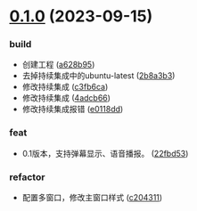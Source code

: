 # [0.1.0](https://github.com/liuxian496/iceborne/compare/a628b956c5f2a4028ad51adc5199b3bcb9c5f2a6...v0.1.0) (2023-09-15)


### build

* 创建工程 ([a628b95](https://github.com/liuxian496/iceborne/commit/a628b956c5f2a4028ad51adc5199b3bcb9c5f2a6))
* 去掉持续集成中的ubuntu-latest ([2b8a3b3](https://github.com/liuxian496/iceborne/commit/2b8a3b352d7306664f296314f3aea2802f5a70a1))
* 修改持续集成 ([c3fb6ca](https://github.com/liuxian496/iceborne/commit/c3fb6ca6203d70bc6e5963f55817775e82668241))
* 修改持续集成 ([4adcb66](https://github.com/liuxian496/iceborne/commit/4adcb66b0d2b2ebeb048aa7fa18f27a12bf288d3))
* 修改持续集成报错 ([e0118dd](https://github.com/liuxian496/iceborne/commit/e0118ddbdb0e40bb0f31ca91876e7a36f6f6a763))

### feat

* 0.1版本，支持弹幕显示、语音播报。 ([22fbd53](https://github.com/liuxian496/iceborne/commit/22fbd538e2564e5caca893d7d6d4396fdf80075b))

### refactor

* 配置多窗口，修改主窗口样式 ([c204311](https://github.com/liuxian496/iceborne/commit/c204311b5696c4516d25f4ca99844581aae6d154))



